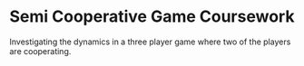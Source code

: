 # Semi Cooperative Game Coursework
Investigating the dynamics in a three player game where two of the players are cooperating.
